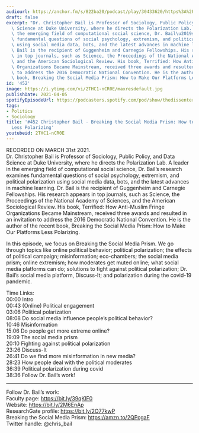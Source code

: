 ```yaml
---
audiourl: https://anchor.fm/s/822ba20/podcast/play/30433620/https%3A%2F%2Fd3ctxlq1ktw2nl.cloudfront.net%2Fstaging%2F2021-2-31%2Fd26d6901-7a2f-5897-a8ba-3b38c786078b.m4a
draft: false
excerpt: "Dr. Christopher Bail is Professor of Sociology, Public Policy, and Data\
  \ Science at Duke University, where he directs the Polarization Lab. A leader in\
  \ the emerging field of computational social science, Dr. Bail\u2019s research examines\
  \ fundamental questions of social psychology, extremism, and political polarization\
  \ using social media data, bots, and the latest advances in machine learning. Dr.\
  \ Bail is the recipient of Guggenheim and Carnegie Fellowships. His research appears\
  \ in top journals, such as Science, the Proceedings of the National Academy of Sciences,\
  \ and the American Sociological Review. His book, Terrified: How Anti-Muslim Fringe\
  \ Organizations Became Mainstream, received three awards and resulted in an invitation\
  \ to address the 2016 Democratic National Convention. He is the author of the recent\
  \ book, Breaking the Social Media Prism: How to Make Our Platforms Less Polarizing."
id: '452'
image: https://i.ytimg.com/vi/2THC1-nCR0E/maxresdefault.jpg
publishDate: 2021-04-05
spotifyEpisodeUrl: https://podcasters.spotify.com/pod/show/thedissenter/episodes/452-Christopher-Bail---Breaking-the-Social-Media-Prism-How-to-Make-Our-Platforms-Less-Polarizing-etv8sk
tags:
- Politics
- Sociology
title: '#452 Christopher Bail - Breaking the Social Media Prism: How to Make Our Platforms
  Less Polarizing'
youtubeid: 2THC1-nCR0E
---
```

<div class="timelinks">

RECORDED ON MARCH 31st 2021.  
Dr. Christopher Bail is Professor of Sociology, Public Policy, and Data Science at Duke University, where he directs the Polarization Lab. A leader in the emerging field of computational social science, Dr. Bail’s research examines fundamental questions of social psychology, extremism, and political polarization using social media data, bots, and the latest advances in machine learning. Dr. Bail is the recipient of Guggenheim and Carnegie Fellowships. His research appears in top journals, such as Science, the Proceedings of the National Academy of Sciences, and the American Sociological Review. His book, Terrified: How Anti-Muslim Fringe Organizations Became Mainstream, received three awards and resulted in an invitation to address the 2016 Democratic National Convention. He is the author of the recent book, Breaking the Social Media Prism: How to Make Our Platforms Less Polarizing.

In this episode, we focus on Breaking the Social Media Prism. We go through topics like online political behavior; political polarization; the effects of political campaign; misinformation; eco-chambers; the social media prism; online extremism; how moderates get muted online; what social media platforms can do; solutions to fight against political polarization; Dr. Bail’s social media platform, Discuss-It; and polarization during the covid-19 pandemic.

Time Links:  
<time>00:00</time> Intro  
<time>00:43</time> (Online) Political engagement  
<time>03:06</time> Political polarization  
<time>08:08</time> Do social media influence people’s political behavior?  
<time>10:46</time> Misinformation  
<time>15:06</time> Do people get more extreme online?  
<time>19:09</time> The social media prism  
<time>20:10</time> Fighting against political polarization  
<time>23:26</time> Discuss-It  
<time>26:41</time> Do we find more misinformation in new media?  
<time>28:23</time> How people deal with the political moderates  
<time>36:39</time> Political polarization during covid  
<time>38:36</time> Follow Dr. Bail’s work!

---

Follow Dr. Bail’s work:  
Faculty page: https://bit.ly/39qKlF0  
Website: https://bit.ly/2M6EnAp  
ResearchGate profile: https://bit.ly/2O77kwP  
Breaking the Social Media Prism: https://amzn.to/2QPcgaF  
Twitter handle: @chris_bail
</div>

